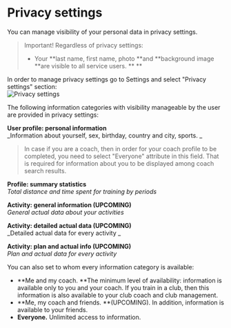 # Privacy settings

You can manage visibility of your personal data in privacy settings. 

> Important! Regardless of privacy settings:
>
> * Your **last name, first name, photo **and **background image **are visible to all service users. ** **

In order to manage privacy settings go to Settings and select "Privacy settings" section:   
![Privacy settings](http://264710.selcdn.ru/assets/images/_new/settings/user-privacy.png)

The following information categories with visibility manageable by the user are provided in privacy settings: 

**User profile: personal information**   
_Information about yourself, sex, birthday, country and city, sports. _

> In case if you are a coach, then in order for your coach profile to be completed, you need to select "Everyone" attribute in this field. That is required for information about you to be displayed among coach search results.

**Profile: summary statistics**  
_Total distance and time spent for training by periods_

**Activity: general information \(UPCOMING\)**  
_General actual data about your activities_

**Activity: detailed actual data \(UPCOMING\)**  
_Detailed actual data for every activity _

**Activity: plan and actual info \(UPCOMING\)**  
_Plan and actual data for every activity_

You can also set to whom every information category is available:

* **Me and my coach. **The minimum level of availability: information is available only to you and your coach. If you train in a club, then this information is also available to your club coach and club management.
* **Me, my coach and friends. **\(UPCOMING\). In addition, information is available to your friends.
* **Everyone.** Unlimited access to information. 




